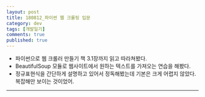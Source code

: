 ```yaml
---
layout: post
title: 180812_파이썬 웹 크롤링 입문
category: dev
tags: [개발일기]
comments: true
published: true
---
```


* 파이썬으로 웹 크롤러 만들기 책 3.1장까지 읽고 따라쳐봤다.
* BeautifulSoup 모듈로 웹사이트에서 원하는 텍스트를 가져오는 연습을 해봤다.
* 정규표현식을 간단하게 설명하고 있어서 정독해봤는데 기본은 크게 어렵지 않았다. 복잡해만 보이는 것이었어.

---